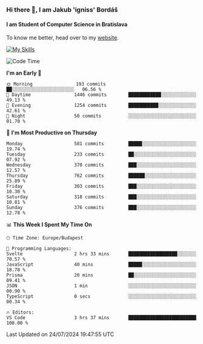 ### Hi there 👋, I am Jakub 'igniss' Bordáš

#### I am Student of Computer Science in Bratislava
To know me better, head over to my [website](https://bordas.sk).

[![My Skills](https://skillicons.dev/icons?i=js,html,css,figma,svelte,java,kotlin,python,postgresql,typescript,nest,nodejs)](https://bordas.sk)


<!--START_SECTION:waka-->
![Code Time](http://img.shields.io/badge/Code%20Time-1%2C490%20hrs%209%20mins-blue)

**I'm an Early 🐤** 

```text
🌞 Morning                193 commits         ██░░░░░░░░░░░░░░░░░░░░░░░   06.56 % 
🌆 Daytime                1446 commits        ████████████░░░░░░░░░░░░░   49.13 % 
🌃 Evening                1254 commits        ███████████░░░░░░░░░░░░░░   42.61 % 
🌙 Night                  50 commits          ░░░░░░░░░░░░░░░░░░░░░░░░░   01.70 % 
```
📅 **I'm Most Productive on Thursday** 

```text
Monday                   581 commits         █████░░░░░░░░░░░░░░░░░░░░   19.74 % 
Tuesday                  233 commits         ██░░░░░░░░░░░░░░░░░░░░░░░   07.92 % 
Wednesday                370 commits         ███░░░░░░░░░░░░░░░░░░░░░░   12.57 % 
Thursday                 762 commits         ██████░░░░░░░░░░░░░░░░░░░   25.89 % 
Friday                   303 commits         ███░░░░░░░░░░░░░░░░░░░░░░   10.30 % 
Saturday                 318 commits         ███░░░░░░░░░░░░░░░░░░░░░░   10.81 % 
Sunday                   376 commits         ███░░░░░░░░░░░░░░░░░░░░░░   12.78 % 
```


📊 **This Week I Spent My Time On** 

```text
🕑︎ Time Zone: Europe/Budapest

💬 Programming Languages: 
Svelte                   2 hrs 33 mins       ██████████████████░░░░░░░   70.57 % 
JavaScript               40 mins             █████░░░░░░░░░░░░░░░░░░░░   18.78 % 
Prisma                   20 mins             ██░░░░░░░░░░░░░░░░░░░░░░░   09.41 % 
JSON                     1 min               ░░░░░░░░░░░░░░░░░░░░░░░░░   00.90 % 
TypeScript               0 secs              ░░░░░░░░░░░░░░░░░░░░░░░░░   00.34 % 

🔥 Editors: 
VS Code                  3 hrs 37 mins       █████████████████████████   100.00 % 
```


 Last Updated on 24/07/2024 19:47:55 UTC
<!--END_SECTION:waka-->
